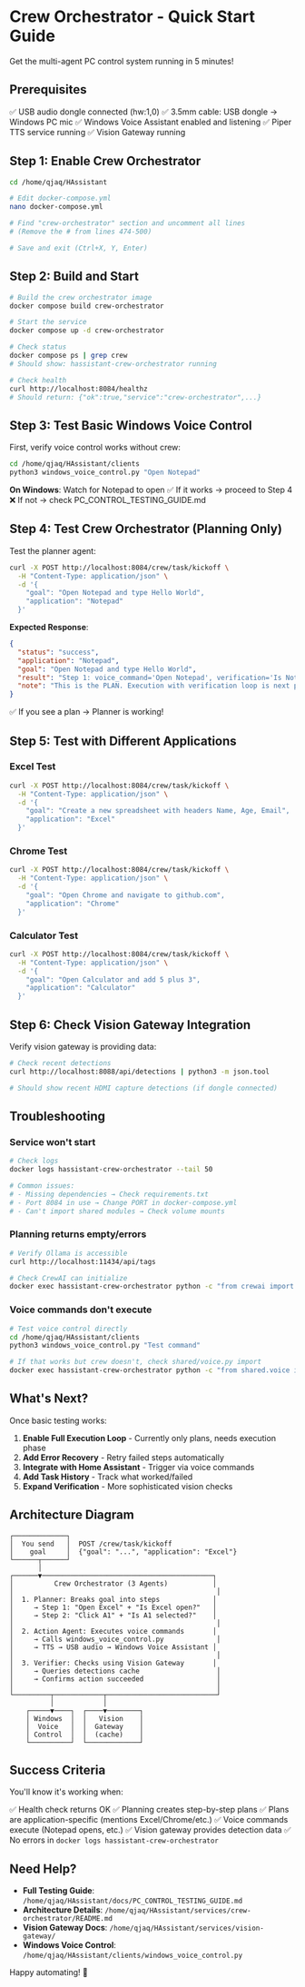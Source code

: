 # Crew Orchestrator - Quick Start Guide

Get the multi-agent PC control system running in 5 minutes!

## Prerequisites

✅ USB audio dongle connected (hw:1,0)
✅ 3.5mm cable: USB dongle → Windows PC mic
✅ Windows Voice Assistant enabled and listening
✅ Piper TTS service running
✅ Vision Gateway running

## Step 1: Enable Crew Orchestrator

```bash
cd /home/qjaq/HAssistant

# Edit docker-compose.yml
nano docker-compose.yml

# Find "crew-orchestrator" section and uncomment all lines
# (Remove the # from lines 474-500)

# Save and exit (Ctrl+X, Y, Enter)
```

## Step 2: Build and Start

```bash
# Build the crew orchestrator image
docker compose build crew-orchestrator

# Start the service
docker compose up -d crew-orchestrator

# Check status
docker compose ps | grep crew
# Should show: hassistant-crew-orchestrator running

# Check health
curl http://localhost:8084/healthz
# Should return: {"ok":true,"service":"crew-orchestrator",...}
```

## Step 3: Test Basic Windows Voice Control

First, verify voice control works without crew:

```bash
cd /home/qjaq/HAssistant/clients
python3 windows_voice_control.py "Open Notepad"
```

**On Windows**: Watch for Notepad to open
✅ If it works → proceed to Step 4
❌ If not → check PC_CONTROL_TESTING_GUIDE.md

## Step 4: Test Crew Orchestrator (Planning Only)

Test the planner agent:

```bash
curl -X POST http://localhost:8084/crew/task/kickoff \
  -H "Content-Type: application/json" \
  -d '{
    "goal": "Open Notepad and type Hello World",
    "application": "Notepad"
  }'
```

**Expected Response**:
```json
{
  "status": "success",
  "application": "Notepad",
  "goal": "Open Notepad and type Hello World",
  "result": "Step 1: voice_command='Open Notepad', verification='Is Notepad open?'\nStep 2: voice_command='Type Hello World', verification='Does Notepad contain text?'",
  "note": "This is the PLAN. Execution with verification loop is next phase."
}
```

✅ If you see a plan → Planner is working!

## Step 5: Test with Different Applications

### Excel Test
```bash
curl -X POST http://localhost:8084/crew/task/kickoff \
  -H "Content-Type: application/json" \
  -d '{
    "goal": "Create a new spreadsheet with headers Name, Age, Email",
    "application": "Excel"
  }'
```

### Chrome Test
```bash
curl -X POST http://localhost:8084/crew/task/kickoff \
  -H "Content-Type: application/json" \
  -d '{
    "goal": "Open Chrome and navigate to github.com",
    "application": "Chrome"
  }'
```

### Calculator Test
```bash
curl -X POST http://localhost:8084/crew/task/kickoff \
  -H "Content-Type: application/json" \
  -d '{
    "goal": "Open Calculator and add 5 plus 3",
    "application": "Calculator"
  }'
```

## Step 6: Check Vision Gateway Integration

Verify vision gateway is providing data:

```bash
# Check recent detections
curl http://localhost:8088/api/detections | python3 -m json.tool

# Should show recent HDMI capture detections (if dongle connected)
```

## Troubleshooting

### Service won't start
```bash
# Check logs
docker logs hassistant-crew-orchestrator --tail 50

# Common issues:
# - Missing dependencies → Check requirements.txt
# - Port 8084 in use → Change PORT in docker-compose.yml
# - Can't import shared modules → Check volume mounts
```

### Planning returns empty/errors
```bash
# Verify Ollama is accessible
curl http://localhost:11434/api/tags

# Check CrewAI can initialize
docker exec hassistant-crew-orchestrator python -c "from crewai import Agent; print('OK')"
```

### Voice commands don't execute
```bash
# Test voice control directly
cd /home/qjaq/HAssistant/clients
python3 windows_voice_control.py "Test command"

# If that works but crew doesn't, check shared/voice.py import
docker exec hassistant-crew-orchestrator python -c "from shared.voice import WindowsVoiceExecutor; print('OK')"
```

## What's Next?

Once basic testing works:

1. **Enable Full Execution Loop** - Currently only plans, needs execution phase
2. **Add Error Recovery** - Retry failed steps automatically
3. **Integrate with Home Assistant** - Trigger via voice commands
4. **Add Task History** - Track what worked/failed
5. **Expand Verification** - More sophisticated vision checks

## Architecture Diagram

```
┌─────────────┐
│  You send   │  POST /crew/task/kickoff
│    goal     │  {"goal": "...", "application": "Excel"}
└──────┬──────┘
       │
┌──────▼──────────────────────────────────────────┐
│          Crew Orchestrator (3 Agents)           │
│                                                  │
│  1. Planner: Breaks goal into steps             │
│     → Step 1: "Open Excel" + "Is Excel open?"   │
│     → Step 2: "Click A1" + "Is A1 selected?"    │
│                                                  │
│  2. Action Agent: Executes voice commands       │
│     → Calls windows_voice_control.py             │
│     → TTS → USB audio → Windows Voice Assistant │
│                                                  │
│  3. Verifier: Checks using Vision Gateway       │
│     → Queries detections cache                   │
│     → Confirms action succeeded                  │
│                                                  │
└─────────┬────────────┬───────────────────────────┘
          │            │
    ┌─────▼────┐  ┌────▼────────┐
    │ Windows  │  │   Vision    │
    │  Voice   │  │  Gateway    │
    │ Control  │  │  (cache)    │
    └──────────┘  └─────────────┘
```

## Success Criteria

You'll know it's working when:

✅ Health check returns OK
✅ Planning creates step-by-step plans
✅ Plans are application-specific (mentions Excel/Chrome/etc.)
✅ Voice commands execute (Notepad opens, etc.)
✅ Vision gateway provides detection data
✅ No errors in `docker logs hassistant-crew-orchestrator`

## Need Help?

- **Full Testing Guide**: `/home/qjaq/HAssistant/docs/PC_CONTROL_TESTING_GUIDE.md`
- **Architecture Details**: `/home/qjaq/HAssistant/services/crew-orchestrator/README.md`
- **Vision Gateway Docs**: `/home/qjaq/HAssistant/services/vision-gateway/`
- **Windows Voice Control**: `/home/qjaq/HAssistant/clients/windows_voice_control.py`

Happy automating! 🤖
